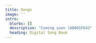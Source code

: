 ```yaml
---
title: Songs
image: ''
intro:
  blurbs: []
  description: "Coming soon \U0001F642"
  heading: Digital Song Book
---
```


